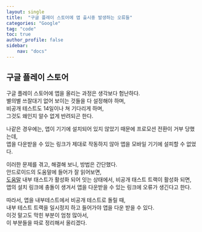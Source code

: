 ```yaml
---
layout: single
title:  "구글 플레이 스토어에 앱 출시중 발생하는 오류들"
categories: "Google"
tag: "code"
toc: true
author_profile: false
sidebar:
    nav: "docs"
---
```


## 구글 플레이 스토어
구글 플레이 스토어에 앱을 올리는 과정은 생각보다 험난하다.  
별의별 쓰잘대기 없어 보이는 것들을 다 설정해야 하며,  
비공개 테스트도 14일이나 쳐 기다리게 하며,  
그것도 왜인지 알수 없게 반려되곤 한다.  

나같은 경우에는, 앱이 기기에 설치되어 있지 않았기 때문에 프로모션 전환이 거부 당했는데,  
앱을 다운받을 수 있는 링크가 제대로 작동하지 않아 앱을 모바일 기기에 설피할 수 없었다.  

이러한 문제를 겪고, 해결해 보니, 방법은 간단했다.  
안드로이드의 도움말에 들어가 잘 읽어보면,  
[도움말](https://support.google.com/googleplay/android-developer/answer/9845334?hl=ko&sjid=8661691761638689841-AP#zippy=%2C%ED%95%98%EB%82%98%EC%9D%98-%EC%95%B1%EC%97%90%EC%84%9C-%EC%97%AC%EB%9F%AC-%ED%85%8C%EC%8A%A4%ED%8A%B8%EB%A5%BC-%EB%8F%99%EC%8B%9C%EC%97%90-%EC%A7%84%ED%96%89%ED%95%A0-%EC%88%98-%EC%9E%88%EB%82%98%EC%9A%94)
내부 태스트가 활성화 되어 잇는 상태에서, 비공개 태스트 트랙이 활성화 되면,  
앱의 설치 링크에 충돌이 생겨서 앱을 다운받을 수 있는 링크에 오류가 생긴다고 한다.  

따라서, 앱을 내부테스트에서 비공개 테스트로 돌릴 때,  
내부 테스트 트랙을 일시정지 하고 들어가야 앱을 다운 받을 수 있다.  
이것 말고도 막힌 부분이 엄청 많아서,  
이 부분들을 따로 정리해서 올리겠다.  